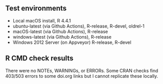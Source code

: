 ## Test environments
* Local macOS install, R 4.4.1
* ubuntu-latest (via Github Actions), R-release, R-devel, oldrel-1
* macOS-latest (via Github Actions), R-release
* windows-latest (via Github Actions), R-release
* Windows 2012 Server (on Appveyor) R-release, R-devel

## R CMD check results
There were no NOTEs, WARNINGs, or ERRORs. Some CRAN checks find 403/503 errors
to some doi.org links but I cannot replicate these locally.

